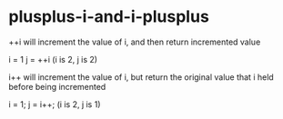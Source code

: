 # plusplus-i-and-i-plusplus

++i will increment the value of i, and then return incremented value

i = 1
j = ++i
(i is 2, j is 2)

i++ will increment the value of i, but return the original value that i held before being incremented

i = 1;
j = i++;
(i is 2, j is 1)




